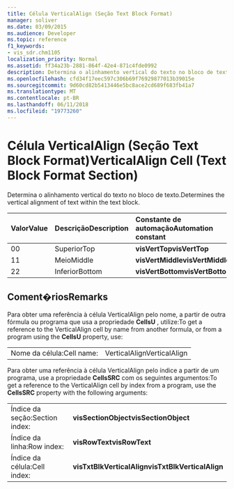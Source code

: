 ```yaml
---
title: Célula VerticalAlign (Seção Text Block Format)
manager: soliver
ms.date: 03/09/2015
ms.audience: Developer
ms.topic: reference
f1_keywords:
- vis_sdr.chm1105
localization_priority: Normal
ms.assetid: ff34a23b-2881-864f-42e4-871c4fde0992
description: Determina o alinhamento vertical do texto no bloco de texto.
ms.openlocfilehash: cfd34f17eec597c306b69f76929877013b39015e
ms.sourcegitcommit: 9d60cd82b5413446e5bc8ace2cd689f683fb41a7
ms.translationtype: MT
ms.contentlocale: pt-BR
ms.lasthandoff: 06/11/2018
ms.locfileid: "19773260"
---
```

# <a name="verticalalign-cell-text-block-format-section"></a><span data-ttu-id="c207a-103">Célula VerticalAlign (Seção Text Block Format)</span><span class="sxs-lookup"><span data-stu-id="c207a-103">VerticalAlign Cell (Text Block Format Section)</span></span>

<span data-ttu-id="c207a-104">Determina o alinhamento vertical do texto no bloco de texto.</span><span class="sxs-lookup"><span data-stu-id="c207a-104">Determines the vertical alignment of text within the text block.</span></span>
  
|<span data-ttu-id="c207a-105">**Valor**</span><span class="sxs-lookup"><span data-stu-id="c207a-105">**Value**</span></span>|<span data-ttu-id="c207a-106">**Descrição**</span><span class="sxs-lookup"><span data-stu-id="c207a-106">**Description**</span></span>|<span data-ttu-id="c207a-107">**Constante de automação**</span><span class="sxs-lookup"><span data-stu-id="c207a-107">**Automation constant**</span></span>|
|:-----|:-----|:-----|
| <span data-ttu-id="c207a-108">0</span><span class="sxs-lookup"><span data-stu-id="c207a-108">0</span></span>  <br/> | <span data-ttu-id="c207a-109">Superior</span><span class="sxs-lookup"><span data-stu-id="c207a-109">Top</span></span>  <br/> |<span data-ttu-id="c207a-110">**visVertTop**</span><span class="sxs-lookup"><span data-stu-id="c207a-110">**visVertTop**</span></span> <br/> |
| <span data-ttu-id="c207a-111">1</span><span class="sxs-lookup"><span data-stu-id="c207a-111">1</span></span>  <br/> | <span data-ttu-id="c207a-112">Meio</span><span class="sxs-lookup"><span data-stu-id="c207a-112">Middle</span></span>  <br/> |<span data-ttu-id="c207a-113">**visVertMiddle**</span><span class="sxs-lookup"><span data-stu-id="c207a-113">**visVertMiddle**</span></span> <br/> |
| <span data-ttu-id="c207a-114">2</span><span class="sxs-lookup"><span data-stu-id="c207a-114">2</span></span>  <br/> | <span data-ttu-id="c207a-115">Inferior</span><span class="sxs-lookup"><span data-stu-id="c207a-115">Bottom</span></span>  <br/> |<span data-ttu-id="c207a-116">**visVertBottom**</span><span class="sxs-lookup"><span data-stu-id="c207a-116">**visVertBottom**</span></span> <br/> |
   
## <a name="remarks"></a><span data-ttu-id="c207a-117">Coment�rios</span><span class="sxs-lookup"><span data-stu-id="c207a-117">Remarks</span></span>

<span data-ttu-id="c207a-118">Para obter uma referência à célula VerticalAlign pelo nome, a partir de outra fórmula ou programa que usa a propriedade **CellsU** , utilize:</span><span class="sxs-lookup"><span data-stu-id="c207a-118">To get a reference to the VerticalAlign cell by name from another formula, or from a program using the **CellsU** property, use:</span></span> 
  
|||
|:-----|:-----|
| <span data-ttu-id="c207a-119">Nome da célula:</span><span class="sxs-lookup"><span data-stu-id="c207a-119">Cell name:</span></span>  <br/> | <span data-ttu-id="c207a-120">VerticalAlign</span><span class="sxs-lookup"><span data-stu-id="c207a-120">VerticalAlign</span></span>  <br/> |
   
<span data-ttu-id="c207a-121">Para obter uma referência à célula VerticalAlign pelo índice a partir de um programa, use a propriedade **CellsSRC** com os seguintes argumentos:</span><span class="sxs-lookup"><span data-stu-id="c207a-121">To get a reference to the VerticalAlign cell by index from a program, use the **CellsSRC** property with the following arguments:</span></span> 
  
|||
|:-----|:-----|
| <span data-ttu-id="c207a-122">Índice da seção:</span><span class="sxs-lookup"><span data-stu-id="c207a-122">Section index:</span></span>  <br/> |<span data-ttu-id="c207a-123">**visSectionObject**</span><span class="sxs-lookup"><span data-stu-id="c207a-123">**visSectionObject**</span></span> <br/> |
| <span data-ttu-id="c207a-124">Índice da linha:</span><span class="sxs-lookup"><span data-stu-id="c207a-124">Row index:</span></span>  <br/> |<span data-ttu-id="c207a-125">**visRowText**</span><span class="sxs-lookup"><span data-stu-id="c207a-125">**visRowText**</span></span> <br/> |
| <span data-ttu-id="c207a-126">Índice da célula:</span><span class="sxs-lookup"><span data-stu-id="c207a-126">Cell index:</span></span>  <br/> |<span data-ttu-id="c207a-127">**visTxtBlkVerticalAlign**</span><span class="sxs-lookup"><span data-stu-id="c207a-127">**visTxtBlkVerticalAlign**</span></span> <br/> |
   

